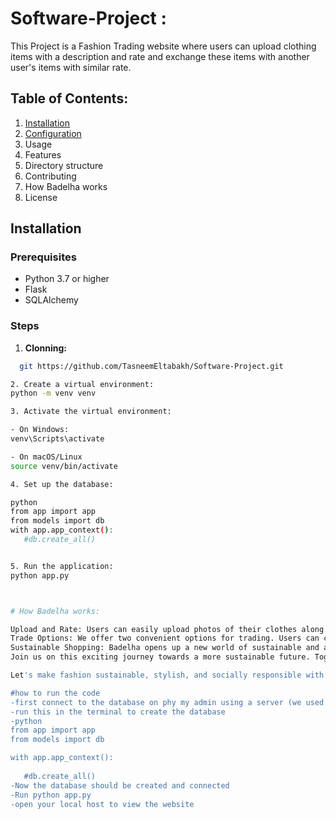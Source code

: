 # Software-Project :
This Project is a Fashion Trading website where users can upload clothing items with a description and rate and exchange these items with another user's items with similar rate.

## Table of Contents:
1. [Installation](#installation)
2. [Configuration](#configration)
3. Usage
4. Features
5. Directory structure
6. Contributing
7. How Badelha works
8. License

## Installation
### Prerequisites
- Python 3.7 or higher
- Flask
- SQLAlchemy

### Steps
1. **Clonning:**
 ```sh
   git https://github.com/TasneemEltabakh/Software-Project.git

2. Create a virtual environment:
python -m venv venv

3. Activate the virtual environment:

- On Windows:
venv\Scripts\activate

- On macOS/Linux
source venv/bin/activate

4. Set up the database:

python 
from app import app
from models import db
with app.app_context():   
    #db.create_all()


5. Run the application:
python app.py



# How Badelha works:

Upload and Rate: Users can easily upload photos of their clothes along with a rating (1-5) based on their condition. This system ensures transparency and helps users find the perfect items.
Trade Options: We offer two convenient options for trading. Users can choose to ship their items or arrange meet-ups with other users for an in-person exchange. We facilitate safe and secure transactions to ensure a smooth trading experience.
Sustainable Shopping: Badelha opens up a new world of sustainable and affordable shopping. Instead of buying new clothes, you can explore a vast collection of pre-loved items and find hidden gems that align with your style.
Join us on this exciting journey towards a more sustainable future. Together, we can make a difference and create a culture of conscious consumption. Visit our website [website URL] to learn more about Badelha and start exchanging clothes today.

Let's make fashion sustainable, stylish, and socially responsible with Badelha!

#how to run the code
-first connect to the database on phy my admin using a server (we used Xampp)
-run this in the terminal to create the database
-python 
from app import app
from models import db

with app.app_context():
    
    #db.create_all()
-Now the database should be created and connected
-Run python app.py 
-open your local host to view the website
